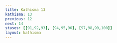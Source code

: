 ```yaml
---
title: Kathisma 13
kathisma: 13
previous: 12
next: 14
stases: [[91,92,93], [94,95,96], [97,98,99,100]]
layout: kathisma
---
```

